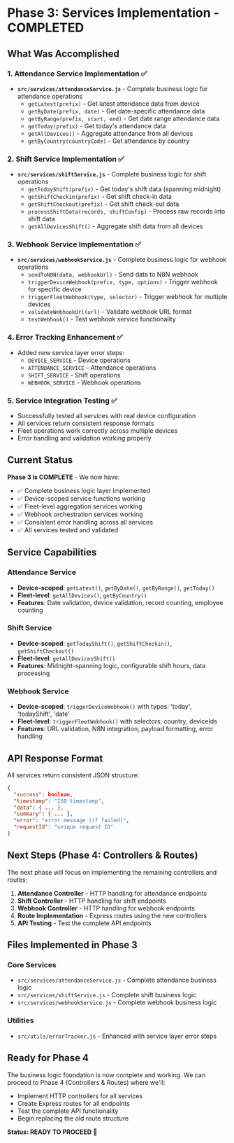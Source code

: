 # Phase 3: Services Implementation - COMPLETED

## What Was Accomplished

### 1. Attendance Service Implementation ✅
- **`src/services/attendanceService.js`** - Complete business logic for attendance operations
  - `getLatest(prefix)` - Get latest attendance data from device
  - `getByDate(prefix, date)` - Get date-specific attendance data
  - `getByRange(prefix, start, end)` - Get date range attendance data
  - `getToday(prefix)` - Get today's attendance data
  - `getAllDevices()` - Aggregate attendance from all devices
  - `getByCountry(countryCode)` - Get attendance by country

### 2. Shift Service Implementation ✅
- **`src/services/shiftService.js`** - Complete business logic for shift operations
  - `getTodayShift(prefix)` - Get today's shift data (spanning midnight)
  - `getShiftCheckin(prefix)` - Get shift check-in data
  - `getShiftCheckout(prefix)` - Get shift check-out data
  - `processShiftData(records, shiftConfig)` - Process raw records into shift data
  - `getAllDevicesShift()` - Aggregate shift data from all devices

### 3. Webhook Service Implementation ✅
- **`src/services/webhookService.js`** - Complete business logic for webhook operations
  - `sendToN8N(data, webhookUrl)` - Send data to N8N webhook
  - `triggerDeviceWebhook(prefix, type, options)` - Trigger webhook for specific device
  - `triggerFleetWebhook(type, selector)` - Trigger webhook for multiple devices
  - `validateWebhookUrl(url)` - Validate webhook URL format
  - `testWebhook()` - Test webhook service functionality

### 4. Error Tracking Enhancement ✅
- Added new service layer error steps:
  - `DEVICE_SERVICE` - Device operations
  - `ATTENDANCE_SERVICE` - Attendance operations
  - `SHIFT_SERVICE` - Shift operations
  - `WEBHOOK_SERVICE` - Webhook operations

### 5. Service Integration Testing ✅
- Successfully tested all services with real device configuration
- All services return consistent response formats
- Fleet operations work correctly across multiple devices
- Error handling and validation working properly

## Current Status

**Phase 3 is COMPLETE** - We now have:
- ✅ Complete business logic layer implemented
- ✅ Device-scoped service functions working
- ✅ Fleet-level aggregation services working
- ✅ Webhook orchestration services working
- ✅ Consistent error handling across all services
- ✅ All services tested and validated

## Service Capabilities

### Attendance Service
- **Device-scoped**: `getLatest()`, `getByDate()`, `getByRange()`, `getToday()`
- **Fleet-level**: `getAllDevices()`, `getByCountry()`
- **Features**: Date validation, device validation, record counting, employee counting

### Shift Service
- **Device-scoped**: `getTodayShift()`, `getShiftCheckin()`, `getShiftCheckout()`
- **Fleet-level**: `getAllDevicesShift()`
- **Features**: Midnight-spanning logic, configurable shift hours, data processing

### Webhook Service
- **Device-scoped**: `triggerDeviceWebhook()` with types: 'today', 'todayShift', 'date'
- **Fleet-level**: `triggerFleetWebhook()` with selectors: country, deviceIds
- **Features**: URL validation, N8N integration, payload formatting, error handling

## API Response Format

All services return consistent JSON structure:
```json
{
  "success": boolean,
  "timestamp": "ISO timestamp",
  "data": { ... },
  "summary": { ... },
  "error": "error message (if failed)",
  "requestId": "unique request ID"
}
```

## Next Steps (Phase 4: Controllers & Routes)

The next phase will focus on implementing the remaining controllers and routes:

1. **Attendance Controller** - HTTP handling for attendance endpoints
2. **Shift Controller** - HTTP handling for shift endpoints
3. **Webhook Controller** - HTTP handling for webhook endpoints
4. **Route Implementation** - Express routes using the new controllers
5. **API Testing** - Test the complete API endpoints

## Files Implemented in Phase 3

### Core Services
- `src/services/attendanceService.js` - Complete attendance business logic
- `src/services/shiftService.js` - Complete shift business logic
- `src/services/webhookService.js` - Complete webhook business logic

### Utilities
- `src/utils/errorTracker.js` - Enhanced with service layer error steps

## Ready for Phase 4

The business logic foundation is now complete and working. We can proceed to Phase 4 (Controllers & Routes) where we'll:
- Implement HTTP controllers for all services
- Create Express routes for all endpoints
- Test the complete API functionality
- Begin replacing the old route structure

**Status: READY TO PROCEED** 🚀
